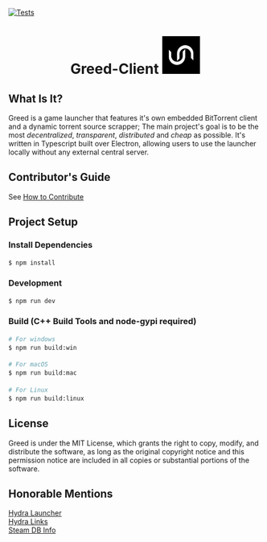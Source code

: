 [![Tests](https://github.com/wnccys/greed-client/actions/workflows/general_tests.yml/badge.svg?branch=main)](https://github.com/wnccys/greed-client/actions/workflows/general_tests.yml)
# <div align="center">Greed-Client <img src="./build/icon.png" width="75" alt="greedIcon" style="justify-center">

## What Is It?
Greed is a game launcher that features it's own embedded BitTorrent client and a dynamic torrent source scrapper; The main project's goal is to be the most *decentralized*, *transparent*, *distributed* and *cheap* as possible. It's written in Typescript built over Electron, allowing users to use the launcher locally without any external central server.

## Contributor's Guide
See [How to Contribute](./CONTRIBUTORS.md)

## Project Setup

### Install Dependencies

```bash
$ npm install
```

### Development

```bash
$ npm run dev
```

### Build (C++ Build Tools and node-gypi required)

```bash
# For windows
$ npm run build:win

# For macOS
$ npm run build:mac

# For Linux
$ npm run build:linux
```

## License
Greed is under the MIT License, which grants the right to copy, modify, and distribute the software, as long as the original copyright notice and this permission notice are included in all copies or substantial portions of the software.


## Honorable Mentions

[Hydra Launcher](https://github.com/hydralauncher/hydra) </br>
[Hydra Links](https://hydralinks.cloud/sources/fitgirl.json) </br>
[Steam DB Info](https://steamdb.info/) </br>
